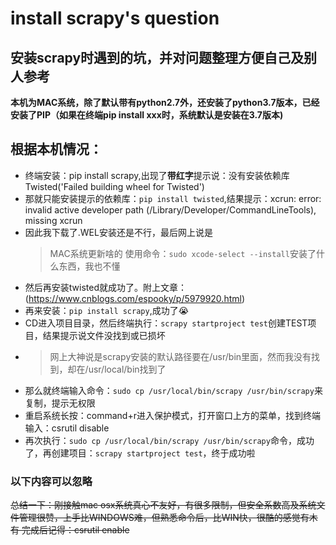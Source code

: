 # install scrapy's question
## 安装scrapy时遇到的坑，并对问题整理方便自己及别人参考
**本机为MAC系统，除了默认带有python2.7外，还安装了python3.7版本，已经安装了PIP（如果在终端pip install xxx时，系统默认是安装在3.7版本)**
## 根据本机情况：
   * 终端安装：pip install scrapy,出现了**带红字**提示说：没有安装依赖库Twisted('Failed building wheel for Twisted')
   * 那就只能安装提示的依赖库：`pip install twisted`,结果提示：xcrun: error: invalid active developer path (/Library/Developer/CommandLineTools), missing xcrun
   * 因此我下载了.WEL安装还是不行，最后网上说是
     > MAC系统更新啥的
     > 使用命令：`sudo xcode-select --install`安装了什么东西，我也不懂
   * 然后再安装twisted就成功了。附上文章：(https://www.cnblogs.com/espooky/p/5979920.html)
   * 再来安装：`pip install scrapy`,成功了:sob:
   * CD进入项目目录，然后终端执行：`scrapy startproject test`创建TEST项目，结果提示说文件没找到或已损坏
   * > 网上大神说是scrapy安装的默认路径要在/usr/bin里面，然而我没有找到，却在/usr/local/bin找到了
   * 那么就终端输入命令：`sudo cp /usr/local/bin/scrapy /usr/bin/scrapy`来复制，提示无权限
   * 重启系统长按：command+r进入保护模式，打开窗口上方的菜单，找到终端输入：csrutil disable
   * 再次执行：`sudo cp /usr/local/bin/scrapy /usr/bin/scrapy`命令，成功了，再创建项目：`scrapy startproject test`，终于成功啦
### 以下内容可以忽略
   ~~总结一下：刚接触mac osx系统真心不友好，有很多限制，但安全系数高及系统文件管理很赞，上手比WINDOWS难，但熟悉命令后，比WIN快，很酷的感觉有木有
           完成后记得：csrutil enable~~
